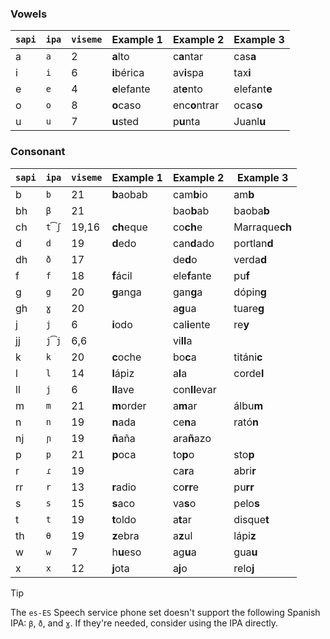 ### Vowels

| `sapi` | `ipa` | `viseme` | Example 1    | Example 2     | Example 3      |
|--------|-------|----------|--------------|---------------|----------------|
| a      | `a`   | 2        | **a**lto     | c**a**ntar    | cas**a**       |
| i      | `i`   | 6        | **i**bérica  | av**i**spa    | tax**i**       |
| e      | `e`   | 4        | **e**lefante | at**e**nto    | elefant**e**   |
| o      | `o`   | 8        | **o**caso    | enc**o**ntrar | ocas**o**      |
| u      | `u`   | 7        | **u**sted    | p**u**nta     | Juanl**u**     |

### Consonant

| `sapi` | `ipa` | `viseme` | Example 1    | Example 2     | Example 3      |
|--------|-------|----------|--------------|---------------|----------------|
| b      | `b`   | 21       | **b**aobab   | cam**b**io    | am**b**        |
| bh     | `β`   | 21       |              | bao**b**ab    | baoba**b**     |
| ch     | `t͡ʃ` | 19,16    | **ch**eque   | co**ch**e     | Marraque**ch** |
| d      | `d`   | 19       | **d**edo     | can**d**ado   | portlan**d**   |
| dh     | `ð`   | 17       |              | de**d**o      | verda**d**     |
| f      | `f`   | 18       | **f**ácil    | ele**f**ante  | pu**f**        |
| g      | `g`   | 20       | **g**anga    | gan**g**a     | dópin**g**     |
| gh     | `ɣ`   | 20       |              | a**g**ua      | tuare**g**     |
| j      | `j`   | 6        | **i**odo     | cal**i**ente  | re**y**        |
| jj     | `j͡j` | 6,6      |              | vi**ll**a     |                |
| k      | `k`   | 20       | **c**oche    | bo**c**a      | titáni**c**    |
| l      | `l`   | 14       | **l**ápiz    | a**l**a       | corde**l**     |
| ll     | `j`   | 6        | **ll**ave    | con**ll**evar |                |
| m      | `m`   | 21       | **m**order   | a**m**ar      | álbu**m**      |
| n      | `n`   | 19       | **n**ada     | ce**n**a      | rató**n**      |
| nj     | `ɲ`   | 19       | **ñ**aña     | ara**ñ**azo   |                |
| p      | `p`   | 21       | **p**oca     | to**p**o      | sto**p**       |
| r      | `ɾ`   | 19       |              | ca**r**a      | abri**r**      |
| rr     | `r`   | 13       | **r**adio    | co**rr**e     | pu**rr**       |
| s      | `s`   | 15       | **s**aco     | va**s**o      | pelo**s**      |
| t      | `t`   | 19       | **t**oldo    | a**t**ar      | disque**t**    |
| th     | `θ`   | 19       | **z**ebra    | a**z**ul      | lápi**z**      |
| w      | `w`   | 7        | h**u**eso    | ag**u**a      | gua**u**       |
| x      | `x`   | 12       | **j**ota     | a**j**o       | relo**j**      |

> [!TIP]
> The `es-ES` Speech service phone set doesn't support the following Spanish IPA: `β`, `ð`, and `ɣ`. If they're needed, consider using the IPA directly.